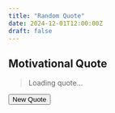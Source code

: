 ```yaml
---
title: "Random Quote"
date: 2024-12-01T12:00:00Z
draft: false
---
```


## Motivational Quote

<blockquote id="quote">Loading quote...</blockquote>
<cite id="author"></cite>
<button onclick="generateQuote()">New Quote</button>
<link rel="stylesheet" href="./static/css/custom.css">
<script>
  const quotes = [
    {
      text: "Believe you can and you're halfway there.",
      author: "Theodore Roosevelt"
    },
    {
      text: "Your time is limited, so don't waste it living someone else's life.",
      author: "Steve Jobs"
    },
    {
      text: "The only way to do great work is to love what you do.",
      author: "Steve Jobs"
    },
    {
      text: "If you can dream it, you can achieve it.",
      author: "Zig Ziglar"
    },
    {
      text: "The future belongs to those who believe in the beauty of their dreams.",
      author: "Eleanor Roosevelt"
    }
  ];

  function generateQuote() {
    const randomIndex = Math.floor(Math.random() * quotes.length);
    const quote = quotes[randomIndex];
    document.getElementById('quote').innerText = `"${quote.text}"`;
    document.getElementById('author').innerText = `— ${quote.author}`;
  }

  // Generate a quote when the page loads
  window.onload = generateQuote;
</script>
